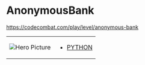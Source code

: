 # AnonymousBank 

https://codecombat.com/play/level/anonymous-bank
<table>
<tr>
<td>

![Hero Picture](hero.png?raw=true "Hero Picture")

</td>
<td>
<ul>
<li>

[PYTHON](AnonymousBank.py)

</li>
</td>
</tr>
<table>